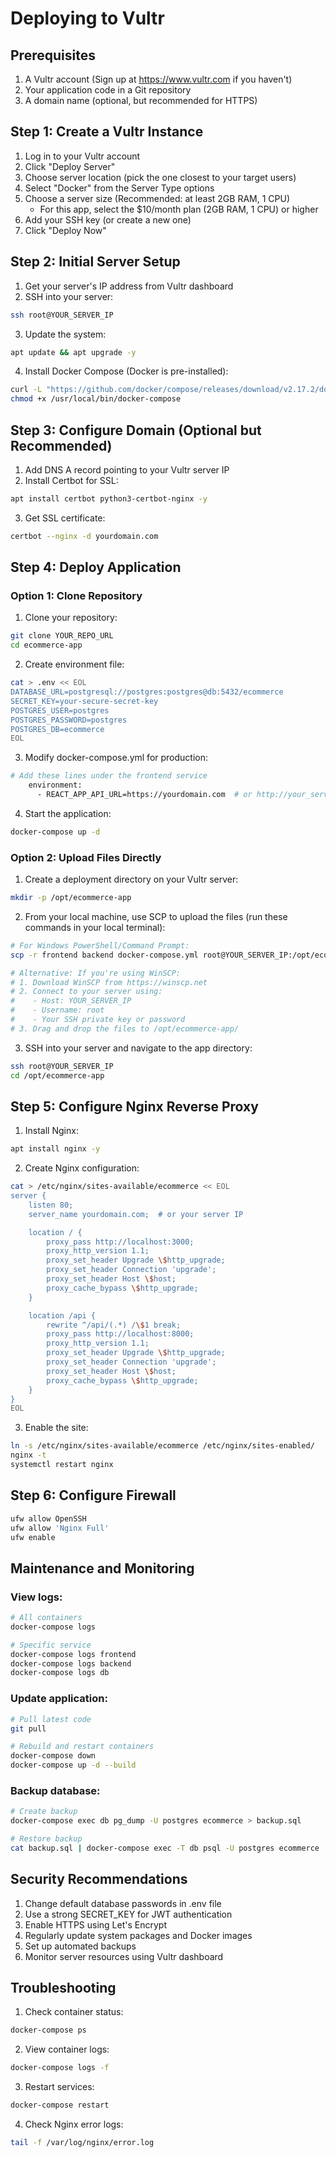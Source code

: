 # Deploying to Vultr

## Prerequisites
1. A Vultr account (Sign up at https://www.vultr.com if you haven't)
2. Your application code in a Git repository
3. A domain name (optional, but recommended for HTTPS)

## Step 1: Create a Vultr Instance
1. Log in to your Vultr account
2. Click "Deploy Server"
3. Choose server location (pick the one closest to your target users)
4. Select "Docker" from the Server Type options
5. Choose a server size (Recommended: at least 2GB RAM, 1 CPU)
   - For this app, select the $10/month plan (2GB RAM, 1 CPU) or higher
6. Add your SSH key (or create a new one)
7. Click "Deploy Now"

## Step 2: Initial Server Setup
1. Get your server's IP address from Vultr dashboard
2. SSH into your server:
```bash
ssh root@YOUR_SERVER_IP
```

3. Update the system:
```bash
apt update && apt upgrade -y
```

4. Install Docker Compose (Docker is pre-installed):
```bash
curl -L "https://github.com/docker/compose/releases/download/v2.17.2/docker-compose-$(uname -s)-$(uname -m)" -o /usr/local/bin/docker-compose
chmod +x /usr/local/bin/docker-compose
```

## Step 3: Configure Domain (Optional but Recommended)
1. Add DNS A record pointing to your Vultr server IP
2. Install Certbot for SSL:
```bash
apt install certbot python3-certbot-nginx -y
```

3. Get SSL certificate:
```bash
certbot --nginx -d yourdomain.com
```

## Step 4: Deploy Application
### Option 1: Clone Repository
1. Clone your repository:
```bash
git clone YOUR_REPO_URL
cd ecommerce-app
```

2. Create environment file:
```bash
cat > .env << EOL
DATABASE_URL=postgresql://postgres:postgres@db:5432/ecommerce
SECRET_KEY=your-secure-secret-key
POSTGRES_USER=postgres
POSTGRES_PASSWORD=postgres
POSTGRES_DB=ecommerce
EOL
```

3. Modify docker-compose.yml for production:
```bash
# Add these lines under the frontend service
    environment:
      - REACT_APP_API_URL=https://yourdomain.com  # or http://your_server_ip
```

4. Start the application:
```bash
docker-compose up -d
```

### Option 2: Upload Files Directly
1. Create a deployment directory on your Vultr server:
```bash
mkdir -p /opt/ecommerce-app
```

2. From your local machine, use SCP to upload the files (run these commands in your local terminal):
```bash
# For Windows PowerShell/Command Prompt:
scp -r frontend backend docker-compose.yml root@YOUR_SERVER_IP:/opt/ecommerce-app/

# Alternative: If you're using WinSCP:
# 1. Download WinSCP from https://winscp.net
# 2. Connect to your server using:
#    - Host: YOUR_SERVER_IP
#    - Username: root
#    - Your SSH private key or password
# 3. Drag and drop the files to /opt/ecommerce-app/
```

3. SSH into your server and navigate to the app directory:
```bash
ssh root@YOUR_SERVER_IP
cd /opt/ecommerce-app
```

## Step 5: Configure Nginx Reverse Proxy
1. Install Nginx:
```bash
apt install nginx -y
```

2. Create Nginx configuration:
```bash
cat > /etc/nginx/sites-available/ecommerce << EOL
server {
    listen 80;
    server_name yourdomain.com;  # or your server IP

    location / {
        proxy_pass http://localhost:3000;
        proxy_http_version 1.1;
        proxy_set_header Upgrade \$http_upgrade;
        proxy_set_header Connection 'upgrade';
        proxy_set_header Host \$host;
        proxy_cache_bypass \$http_upgrade;
    }

    location /api {
        rewrite ^/api/(.*) /\$1 break;
        proxy_pass http://localhost:8000;
        proxy_http_version 1.1;
        proxy_set_header Upgrade \$http_upgrade;
        proxy_set_header Connection 'upgrade';
        proxy_set_header Host \$host;
        proxy_cache_bypass \$http_upgrade;
    }
}
EOL
```

3. Enable the site:
```bash
ln -s /etc/nginx/sites-available/ecommerce /etc/nginx/sites-enabled/
nginx -t
systemctl restart nginx
```

## Step 6: Configure Firewall
```bash
ufw allow OpenSSH
ufw allow 'Nginx Full'
ufw enable
```

## Maintenance and Monitoring

### View logs:
```bash
# All containers
docker-compose logs

# Specific service
docker-compose logs frontend
docker-compose logs backend
docker-compose logs db
```

### Update application:
```bash
# Pull latest code
git pull

# Rebuild and restart containers
docker-compose down
docker-compose up -d --build
```

### Backup database:
```bash
# Create backup
docker-compose exec db pg_dump -U postgres ecommerce > backup.sql

# Restore backup
cat backup.sql | docker-compose exec -T db psql -U postgres ecommerce
```

## Security Recommendations
1. Change default database passwords in .env file
2. Use a strong SECRET_KEY for JWT authentication
3. Enable HTTPS using Let's Encrypt
4. Regularly update system packages and Docker images
5. Set up automated backups
6. Monitor server resources using Vultr dashboard

## Troubleshooting
1. Check container status:
```bash
docker-compose ps
```

2. View container logs:
```bash
docker-compose logs -f
```

3. Restart services:
```bash
docker-compose restart
```

4. Check Nginx error logs:
```bash
tail -f /var/log/nginx/error.log
```
